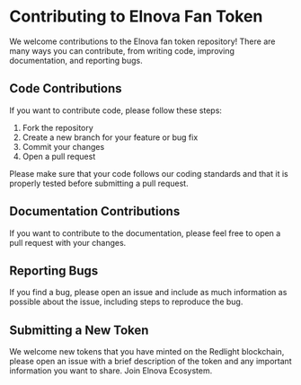 # Contributing to Elnova Fan Token

We welcome contributions to the Elnova fan token repository! There are many ways you can contribute, from writing code, improving documentation, and reporting bugs.

## Code Contributions
If you want to contribute code, please follow these steps:

1. Fork the repository
2. Create a new branch for your feature or bug fix
3. Commit your changes
4. Open a pull request

Please make sure that your code follows our coding standards and that it is properly tested before submitting a pull request.

## Documentation Contributions
If you want to contribute to the documentation, please feel free to open a pull request with your changes. 

## Reporting Bugs
If you find a bug, please open an issue and include as much information as possible about the issue, including steps to reproduce the bug.

## Submitting a New Token
We welcome new tokens that you have minted on the Redlight blockchain, please open an issue with a brief description of the token and any important information you want to share. 
Join Elnova Ecosystem.
